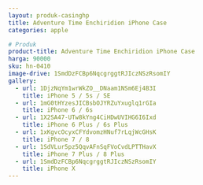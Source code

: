 ```yaml
---
layout: produk-casinghp
title: Adventure Time Enchiridion iPhone Case
categories: apple

# Produk
product-title: Adventure Time Enchiridion iPhone Case
harga: 90000
sku: hn-0410
image-drive: 1SmdDzFCBp6NqcgrggtRJIczNSzRsomIY
gallery:
  - url: 1DjzNqYm1wrWkZO__DNaam1NSm6Ej4B3I
    title: iPhone 5 / 5s / SE
  - url: 1mG0tHYzesJICBsbOJYRZuYxuglq1rGIa
    title: iPhone 6 / 6s
  - url: 1X2SA47-UTw8kYng4CiHDwUVIHG6I6Ixd
    title: iPhone 6 Plus / 6s Plus
  - url: 1xKgvcOcyxCFYdvomzHNuf7rLqjWcGHsK
    title: iPhone 7 / 8
  - url: 1SdVLur5pz5QqvAFnSqFVoCvdLPTTHavX
    title: iPhone 7 Plus / 8 Plus
  - url: 1SmdDzFCBp6NqcgrggtRJIczNSzRsomIY
    title: iPhone X
---
```

